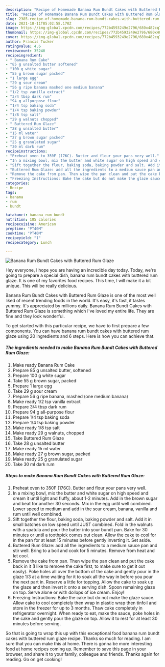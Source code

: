 ```yaml
---
description: "Recipe of Homemade Banana Rum Bundt Cakes with Buttered Rum Glaze"
title: "Recipe of Homemade Banana Rum Bundt Cakes with Buttered Rum Glaze"
slug: 2385-recipe-of-homemade-banana-rum-bundt-cakes-with-buttered-rum-glaze
date: 2021-10-11T05:02:58.170Z
image: https://img-global.cpcdn.com/recipes/772b4593249e2796/680x482cq70/banana-rum-bundt-cakes-with-buttered-rum-glaze-recipe-main-photo.jpg
thumbnail: https://img-global.cpcdn.com/recipes/772b4593249e2796/680x482cq70/banana-rum-bundt-cakes-with-buttered-rum-glaze-recipe-main-photo.jpg
cover: https://img-global.cpcdn.com/recipes/772b4593249e2796/680x482cq70/banana-rum-bundt-cakes-with-buttered-rum-glaze-recipe-main-photo.jpg
author: Francis Tucker
ratingvalue: 4.6
reviewcount: 35240
recipeingredient:
- " Banana Rum Cake"
- "85 g unsalted butter softened"
- "100 g white sugar"
- "55 g brown sugar packed"
- "1 large egg"
- "29 g sour cream"
- "56 g ripe banana mashed one medium banana"
- "1/2 tsp vanilla extract"
- "3/4 tbsp dark rum"
- "94 g allpurpose flour"
- "1/4 tsp baking soda"
- "1/4 tsp baking powder"
- "1/8 tsp salt"
- "29 g walnuts chopped"
- " Buttered Rum Glaze"
- "28 g unsalted butter"
- "15 ml water"
- "27 g brown sugar packed"
- "25 g granulated sugar"
- "30 ml dark rum"
recipeinstructions:
- "Preheat oven to 350F (176C). Butter and flour your pans very well."
- "In a mixing bowl, mix the butter and white sugar on high speed and cream it until light and fluffy, about 1-2 minutes. Add in the brown sugar and beat for another 30 seconds. Mix in the egg until well combined. Lower speed to medium and add in the sour cream, banana, vanilla and rum until well combined."
- "Sift together the flour, baking soda, baking powder and salt. Add it in small batches on low speed until JUST combined. Fold in the walnuts with a spatula and pour the batter into your bundt pan. Bake for 30 minutes or until a toothpick comes out clean. Allow the cake to cool for in the pan for at least 15 minutes before gently inverting it. Set aside."
- "Buttered Rum Glaze: add all the ingredients to a medium sauce pan and stir well. Bring to a boil and cook for 5 minutes. Remove from heat and let cool."
- "Remove the cake from pan. Then wipe the pan clean and put the cake back in it (I like to remove the cake first, to make sure to get it out easily). Poke holes all over the bottom of the cake and gently pour in the glaze 1/3 at a time waiting for it to soak all the way in before you pour the next part in. Reserve a little for topping. Allow the cake to soak up the glaze and then invert it onto a serving dish. Spoon remaining glaze on top. Serve alone or with dollops of ice cream. Enjoy!"
- "Freezing Instructions: Bake the cake but do not make the glaze sauce. Allow cake to cool completely then wrap in plastic wrap then tinfoil and store in the freezer for up to 3 months. Thaw cake completely in refrigerator overnight. When ready to eat, make the sauce, poke holes in the cake and gently pour the glaze on top. Allow it to rest for at least 30 minutes before serving."
categories:
- Recipe
tags:
- banana
- rum
- bundt

katakunci: banana rum bundt 
nutrition: 105 calories
recipecuisine: American
preptime: "PT40M"
cooktime: "PT40M"
recipeyield: "1"
recipecategory: Lunch

---
```



![Banana Rum Bundt Cakes with Buttered Rum Glaze](https://img-global.cpcdn.com/recipes/772b4593249e2796/680x482cq70/banana-rum-bundt-cakes-with-buttered-rum-glaze-recipe-main-photo.jpg)

Hey everyone, I hope you are having an incredible day today. Today, we're going to prepare a special dish, banana rum bundt cakes with buttered rum glaze. It is one of my favorites food recipes. This time, I will make it a bit unique. This will be really delicious.

Banana Rum Bundt Cakes with Buttered Rum Glaze is one of the most well liked of recent trending foods in the world. It's easy, it's fast, it tastes yummy. It's appreciated by millions daily. Banana Rum Bundt Cakes with Buttered Rum Glaze is something which I've loved my entire life. They are fine and they look wonderful.




To get started with this particular recipe, we have to first prepare a few components. You can have banana rum bundt cakes with buttered rum glaze using 20 ingredients and 6 steps. Here is how you can achieve that.

<!--inarticleads1-->

##### The ingredients needed to make Banana Rum Bundt Cakes with Buttered Rum Glaze:

1. Make ready  Banana Rum Cake
1. Prepare 85 g unsalted butter, softened
1. Prepare 100 g white sugar
1. Take 55 g brown sugar, packed
1. Prepare 1 large egg
1. Take 29 g sour cream
1. Prepare 56 g ripe banana, mashed (one medium banana)
1. Make ready 1/2 tsp vanilla extract
1. Prepare 3/4 tbsp dark rum
1. Prepare 94 g all-purpose flour
1. Prepare 1/4 tsp baking soda
1. Prepare 1/4 tsp baking powder
1. Make ready 1/8 tsp salt
1. Make ready 29 g walnuts, chopped
1. Take  Buttered Rum Glaze
1. Take 28 g unsalted butter
1. Make ready 15 ml water
1. Make ready 27 g brown sugar, packed
1. Make ready 25 g granulated sugar
1. Take 30 ml dark rum




<!--inarticleads2-->

##### Steps to make Banana Rum Bundt Cakes with Buttered Rum Glaze:

1. Preheat oven to 350F (176C). Butter and flour your pans very well.
1. In a mixing bowl, mix the butter and white sugar on high speed and cream it until light and fluffy, about 1-2 minutes. Add in the brown sugar and beat for another 30 seconds. Mix in the egg until well combined. Lower speed to medium and add in the sour cream, banana, vanilla and rum until well combined.
1. Sift together the flour, baking soda, baking powder and salt. Add it in small batches on low speed until JUST combined. Fold in the walnuts with a spatula and pour the batter into your bundt pan. Bake for 30 minutes or until a toothpick comes out clean. Allow the cake to cool for in the pan for at least 15 minutes before gently inverting it. Set aside.
1. Buttered Rum Glaze: add all the ingredients to a medium sauce pan and stir well. Bring to a boil and cook for 5 minutes. Remove from heat and let cool.
1. Remove the cake from pan. Then wipe the pan clean and put the cake back in it (I like to remove the cake first, to make sure to get it out easily). Poke holes all over the bottom of the cake and gently pour in the glaze 1/3 at a time waiting for it to soak all the way in before you pour the next part in. Reserve a little for topping. Allow the cake to soak up the glaze and then invert it onto a serving dish. Spoon remaining glaze on top. Serve alone or with dollops of ice cream. Enjoy!
1. Freezing Instructions: Bake the cake but do not make the glaze sauce. Allow cake to cool completely then wrap in plastic wrap then tinfoil and store in the freezer for up to 3 months. Thaw cake completely in refrigerator overnight. When ready to eat, make the sauce, poke holes in the cake and gently pour the glaze on top. Allow it to rest for at least 30 minutes before serving.




So that is going to wrap this up with this exceptional food banana rum bundt cakes with buttered rum glaze recipe. Thanks so much for reading. I am sure that you can make this at home. There is gonna be more interesting food at home recipes coming up. Remember to save this page in your browser, and share it to your family, colleague and friends. Thanks again for reading. Go on get cooking!
